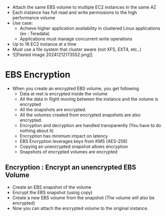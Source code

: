 
- Attach the same EBS volume to multiple EC2 instances in the same AZ 
- Each instance has full read and write permissions to the high performance volume
- Use case:
	- Achieve higher application availability in clustered Linux applications (ex : Teradata)
	- Applications must manage concurrent write operations
- Up to 16 EC2 instance at a time
- Must use a file system that cluster aware (not XFS, EXT4, etc..)
- ![[Pasted image 20241212173552.png]]


# EBS Encryption
- When you create an encrypted EBS volume, you get following
	- Data at rest is encrypted inside the volume 
	- All the data in flight moving between the instance and the volume is encrypted
	- All the snapshots are encrypted.
	- All the volumes created from encrypted snapshots are also encrypted.
	- Encryption and decryption are handled transparently (You have to do nothing about it)
	- Encryption has minimum impact on latency
	- EBS Encryption leverages keys from KMS (AES-256)
	- Copying an unencrypted snapshot allows encryption
	- Snapshots of encrypted volumes are encrypted

## Encryption : Encrypt an unencrypted EBS Volume
- Create an EBS snapshot of the volume
- Encrypt the EBS snapshot (using copy)
- Create a new EBS volume from the snapshot (The volume will also be encrypted)
- Now you can attach the encrypted volume to the original instance.